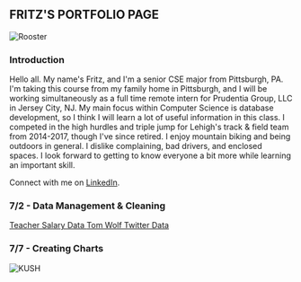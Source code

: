 ## FRITZ'S PORTFOLIO PAGE

![Rooster](https://fritzisaac.github.io/IMG_6410.JPG)
### Introduction 

Hello all.  My name's Fritz, and I'm a senior CSE major from Pittsburgh, PA.  I'm taking this course from my family home in Pittsburgh, and I will be working simultaneously as a full time remote intern for Prudentia Group, LLC in Jersey City, NJ.  My main focus within Computer Science is database development, so I think I will learn a lot of useful information in this class.  I competed in the high hurdles and triple jump for Lehigh's track & field team from 2014-2017, though I've since retired.  I enjoy mountain biking and being outdoors in general.  I dislike complaining, bad drivers, and enclosed spaces.  I look forward to getting to know everyone a bit more while learning an important skill.

Connect with me on [LinkedIn](https://www.linkedin.com/in/fritz-isaac-b30479108/s=50).
### 7/2 - Data Management & Cleaning
<a href="https://fritzisaac.github.io/fritz_isaac_teacher_salary.xlsx">Teacher Salary Data </a>
<a href="https://fritzisaac.github.io/fritz_isaac_twitter_data.xlsx">Tom Wolf Twitter Data </a>

### 7/7 - Creating Charts
![KUSH](https://fritzisaac.github.io/denver.png)
